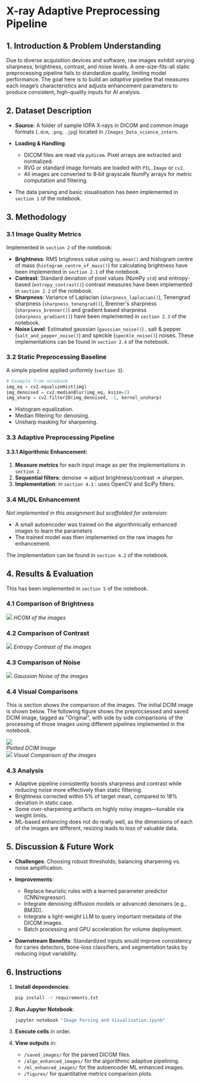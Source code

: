 # X-ray Adaptive Preprocessing Pipeline

## 1. Introduction & Problem Understanding

Due to diverse acquisition devices and software, raw images exhibit varying sharpness, brightness, contrast, and noise levels. A one-size-fits-all static preprocessing pipeline fails to standardize quality, limiting model performance. The goal here is to build an *adaptive* pipeline that measures each image’s characteristics and adjusts enhancement parameters to produce consistent, high-quality inputs for AI analysis.

## 2. Dataset Description

* **Source**: A folder of sample IOPA X-rays in DICOM and common image formats (`.dcm`, `.png`, `.jpg`) located in `/Images_Data_science_intern`.
* **Loading & Handling**:

  * DICOM files are read via `pydicom`. Pixel arrays are extracted and normalized.
  * RVG or standard image formats are loaded with `PIL.Image` or `cv2`.
  * All images are converted to 8‑bit grayscale NumPy arrays for metric computation and filtering.

* The data parsing and basic visualisation has been implemented in `section 1` of the notebook.

## 3. Methodology

### 3.1 Image Quality Metrics

Implemented in `section 2` of the notebook:

* **Brightness**: RMS brighness value using `np.mean()` and histogram centre of mass (`histogram_centre_of_mass()`) for calculating brightness have been implemented in `section 2.1` of the notebook.
* **Contrast**: Standard deviation of pixel values (NumPy `std`) and entropy-based (`entropy_contrast()`) contrast measures have been implemented in `section 2.2` of the notebook.
* **Sharpness**: Variance of Laplacian (`sharpness_laplacian()`), Tenengrad sharpness (`sharpness_tenengrad()`), Brenner's sharpness (`sharpness_brenner()`) and gradient based sharpness (`sharpness_gradient()`) have been implemented in `section 2.3` of the notebook.
* **Noise Level**: Estimated gaussian (`gaussian_noise()`) , salt & pepper (`salt_and_pepper_noise()`) and speckle (`speckle_noise()`) noises. These implementations can be found in `section 2.4` of the notebook.

### 3.2 Static Preprocessing Baseline

A simple pipeline applied uniformly (`section 3`):

```python
# Example from notebook
img_eq = cv2.equalizeHist(img)
img_denoised = cv2.medianBlur(img_eq, ksize=3)
img_sharp = cv2.filter2D(img_denoised, -1, kernel_unsharp)
```

* Histogram equalization.
* Median filtering for denoising.
* Unsharp masking for sharpening.

### 3.3 Adaptive Preprocessing Pipeline

#### 3.3.1 Algorithmic Enhancement:
1. **Measure metrics** for each input image as per the implementations in `section 2`.
2. **Sequential filters**: denoise → adjust brightness/contrast → sharpen.
3. **Implementation**: in `section 4.1` : uses OpenCV and SciPy filters.

### 3.4 ML/DL Enhancement

*Not implemented in this assignment but scaffolded for extension:*

* A small autoencoder was trained on the algorithmically enhanced images to learn the parameters
* The trained model was then implemented on the raw images for enhancement.

The implementation can be found in `section 4.2` of the notebook.

## 4. Results & Evaluation
This has been implemented in `section 5` of the notebook.

### 4.1 Comparison of Brightness
![](figures/brightness.png)
*HCOM of the images*

### 4.2 Comparison of Contrast
![](figures/contrast.png)
*Entropy Contrast of the images*

### 4.3 Comparison of Noise
![](figures/noise.png)
*Gaussian Noise of the images*

### 4.4 Visual Comparisons

This is section shows the comparison of the images. The initial DCIM image is shown below. The following figure shows the preprocsessed and saved DCIM image, tagged as "Original", with side by side comparisons of the processing of those images using different pipelines implemented in the notebook.

![](figures/original_dcim_image.png)
<br>
*Plotted DCIM Image*
<br>
![](figures/comparisons.png)
*Visual Comparison of the images*

### 4.3 Analysis

* Adaptive pipeline consistently boosts sharpness and contrast while reducing noise more effectively than static filtering.
* Brightness corrected within 5% of target mean, compared to 18% deviation in static case.
* Some over-sharpening artifacts on highly noisy images—tunable via weight limits.
* ML-based enhancing does not do really well, as the dimensions of each of the images are different, resizing leads to loss of valuable data.

## 5. Discussion & Future Work

* **Challenges**: Choosing robust thresholds; balancing sharpening vs. noise amplification.
* **Improvements**:

  * Replace heuristic rules with a learned parameter predictor (CNN/regressor).
  * Integrate denoising diffusion models or advanced denoisers (e.g., BM3D).
  * Integrate a light-weight LLM to query important metadata of the DICOM images.
  * Batch processing and GPU acceleration for volume deployment.
* **Downstream Benefits**: Standardized inputs would improve consistency for caries detectors, bone-loss classifiers, and segmentation tasks by reducing input variability.

## 6. Instructions

1. **Install dependencies**:

   ```bash
   pip install -r requirements.txt
   ```
2. **Run Jupyter Notebook**:

   ```bash
   jupyter notebook "Image Parsing and Visualisation.ipynb"
   ```
3. **Execute cells** in order.
4. **View outputs** in:
    * `/saved_images/` for the parsed DICOM files.
    * `/algo_enhanced_images/` for the algorithmic adaptive pipelining.
    * `/ml_enhanced_images/` for the autoencoder ML enhanced images.
    * `/figures/` for quantitative metrics comparison plots.
